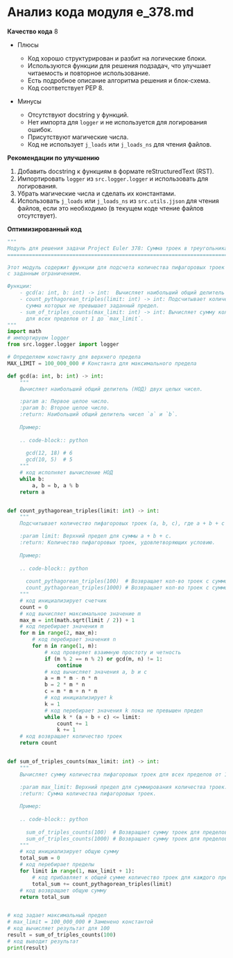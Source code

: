 # Анализ кода модуля e_378.md

**Качество кода**
8
- Плюсы
    - Код хорошо структурирован и разбит на логические блоки.
    - Используются функции для решения подзадач, что улучшает читаемость и повторное использование.
    - Есть подробное описание алгоритма решения и блок-схема.
    - Код соответствует PEP 8.

- Минусы
    - Отсутствуют docstring у функций.
    - Нет импорта для `logger` и не используется для логирования ошибок.
    - Присутствуют магические числа.
    - Код не использует `j_loads` или `j_loads_ns` для чтения файлов.

**Рекомендации по улучшению**

1.  Добавить docstring к функциям в формате reStructuredText (RST).
2.  Импортировать `logger` из `src.logger.logger` и использовать для логирования.
3.  Убрать магические числа и сделать их константами.
4.  Использовать `j_loads` или `j_loads_ns` из `src.utils.jjson` для чтения файлов, если это необходимо (в текущем коде чтение файлов отсутствует).

**Оптимизированный код**

```python
"""
Модуль для решения задачи Project Euler 378: Сумма троек в треугольниках Пифагора.
============================================================================

Этот модуль содержит функции для подсчета количества пифагоровых троек и их суммы
с заданным ограничением.

Функции:
    - gcd(a: int, b: int) -> int:  Вычисляет наибольший общий делитель двух чисел.
    - count_pythagorean_triples(limit: int) -> int: Подсчитывает количество пифагоровых троек,
      сумма которых не превышает заданный предел.
    - sum_of_triples_counts(max_limit: int) -> int: Вычисляет сумму количества пифагоровых троек
      для всех пределов от 1 до `max_limit`.
"""
import math
# импортируем logger
from src.logger.logger import logger

# Определяем константу для верхнего предела
MAX_LIMIT = 100_000_000 # Константа для максимального предела

def gcd(a: int, b: int) -> int:
    """
    Вычисляет наибольший общий делитель (НОД) двух целых чисел.

    :param a: Первое целое число.
    :param b: Второе целое число.
    :return: Наибольший общий делитель чисел `a` и `b`.
    
    Пример:
    
    .. code-block:: python
    
      gcd(12, 18) # 6
      gcd(10, 5)  # 5
    """
    # код исполняет вычисление НОД
    while b:
        a, b = b, a % b
    return a


def count_pythagorean_triples(limit: int) -> int:
    """
    Подсчитывает количество пифагоровых троек (a, b, c), где a + b + c <= limit.

    :param limit: Верхний предел для суммы a + b + c.
    :return: Количество пифагоровых троек, удовлетворяющих условию.
    
    Пример:
    
    .. code-block:: python
    
      count_pythagorean_triples(100)  # Возвращает кол-во троек с суммой <= 100
      count_pythagorean_triples(1000) # Возвращает кол-во троек с суммой <= 1000
    """
    # код инициализирует счетчик
    count = 0
    # код вычисляет максимальное значение m
    max_m = int(math.sqrt(limit / 2)) + 1
    # код перебирает значения m
    for m in range(2, max_m):
        # код перебирает значения n
        for n in range(1, m):
            # код проверяет взаимную простоту и четность
            if (m % 2 == n % 2) or gcd(m, n) != 1:
                continue
            # код вычисляет значения a, b и c
            a = m * m - n * n
            b = 2 * m * n
            c = m * m + n * n
            # код инициализирует k
            k = 1
            # код перебирает значения k пока не превышен предел
            while k * (a + b + c) <= limit:
                count += 1
                k += 1
    # код возвращает количество троек
    return count


def sum_of_triples_counts(max_limit: int) -> int:
    """
    Вычисляет сумму количества пифагоровых троек для всех пределов от 1 до max_limit.

    :param max_limit: Верхний предел для суммирования количества троек.
    :return: Сумма количества пифагоровых троек.
    
    Пример:
    
    .. code-block:: python
    
      sum_of_triples_counts(100)  # Возвращает сумму троек для пределов от 1 до 100
      sum_of_triples_counts(1000) # Возвращает сумму троек для пределов от 1 до 1000
    """
    # код инициализирует общую сумму
    total_sum = 0
    # код перебирает пределы
    for limit in range(1, max_limit + 1):
        # код прибавляет к общей сумме количество троек для каждого предела
        total_sum += count_pythagorean_triples(limit)
    # код возвращает общую сумму
    return total_sum


# код задает максимальный предел
# max_limit = 100_000_000 # Заменено константой
# код вычисляет результат для 100
result = sum_of_triples_counts(100)
# код выводит результат
print(result)

```